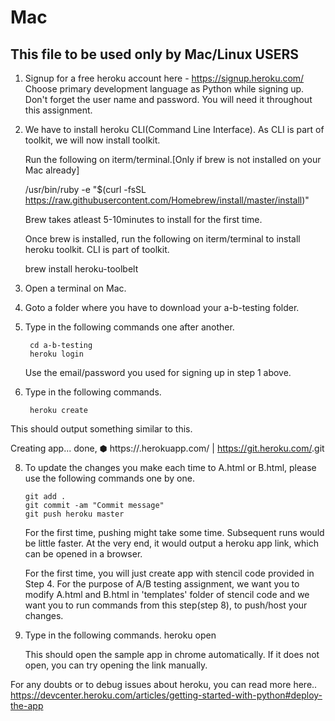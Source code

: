 # Mac

## This file to be used only by Mac/Linux USERS

1. Signup for a free heroku account here - https://signup.heroku.com/
    Choose primary development language as Python while signing up.
    Don't forget the user name and  password. You will need it
    throughout this assignment.

2.   We have to install heroku CLI(Command Line Interface).
     As CLI is part of toolkit, we will now install toolkit.

      Run the following on iterm/terminal.[Only if brew is not
      installed on your Mac already]

     /usr/bin/ruby -e "$(curl -fsSL https://raw.githubusercontent.com/Homebrew/install/master/install)"

     Brew takes atleast 5-10minutes to install for the first time.

     Once brew is installed,
     run the following on iterm/terminal to install heroku toolkit.
     CLI is part of toolkit.

      brew install heroku-toolbelt

3. Open a terminal on Mac.

4. Goto a folder where you have to download your a-b-testing folder.

5. Type in the following commands one after another.

        cd a-b-testing
        heroku login

    Use the email/password you used for signing up in step 1 above.

7. Type in the following commands.

        heroku create
  This should output something similar to this.

  Creating app... done, ⬢ <randomappname>
  https://<randomappname>.herokuapp.com/ | https://git.heroku.com/<randomappname>.git

8.  To update the changes you make each time to A.html or B.html, please use
   the following commands one by one.
        
        git add .  
        git commit -am "Commit message"
        git push heroku master
        
    For the first time, pushing might take some time.
    Subsequent runs would be little faster.
    At the very end, it would output a heroku app link,
    which can be opened in a browser.

    For the first time, you will just create app with stencil
    code provided in Step 4.
    For the purpose of A/B testing assignment, we want you to
    modify A.html and B.html in
    'templates' folder of stencil code and we want you to run
    commands from this step(step 8), to push/host your
    changes.

10. Type in the following commands.
    heroku open
    
    This should open the sample app in chrome automatically.
    If it does not open, you can
    try opening the link manually.

For any doubts or to debug issues about heroku, you can read more here..
https://devcenter.heroku.com/articles/getting-started-with-python#deploy-the-app
